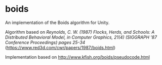 # boids
An implementation of the Boids algorithm for Unity.

Algorithm based on *Reynolds, C. W. (1987) Flocks, Herds, and Schools: A Distributed Behavioral Model, in Computer Graphics, 21(4) (SIGGRAPH '87 Conference Proceedings) pages 25-34* (https://www.red3d.com/cwr/papers/1987/boids.html)

Implementation based on http://www.kfish.org/boids/pseudocode.html

